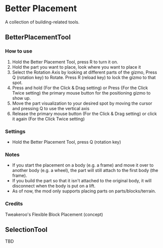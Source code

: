 # Better Placement
A collection of building-related tools.
## BetterPlacementTool
### How to use
1. Hold the Better Placement Tool, press R to turn it on.
2. Hold the part you want to place, look where you want to place it
3. Select the Rotation Axis by looking at different parts of the gizmo, Press Q (rotation key) to Rotate.
  Press R (reload key) to lock the gizmo to that spot.
4. Press and hold (For the Click & Drag setting) or Press {For the Click Twice setting) the primary mouse button for the positioning gizmo to show up.
5. Move the part visualization to your desired spot by moving the cursor and pressing Q to use the vertical axis
6. Release the primary mouse button (For the Click & Drag setting) or click it again (For the Click Twice setting)
### Settings
- Hold the Better Placement Tool, press Q (rotation key)
### Notes
- If you start the placement on a body (e.g. a frame) and move it over to another body (e.g. a wheel), the part will still attach to the first body (the frame).
- If you build the part so that it isn't attached to the original body, it will disconnect when the body is put on a lift.
- As of now, the mod only supports placing parts on parts/blocks/terrain.
### Credits
Tweakeroo's Flexible Block Placement (concept)

## SelectionTool
TBD
